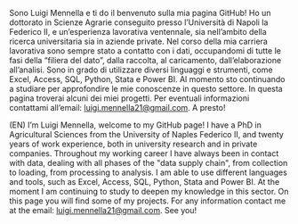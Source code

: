 Sono Luigi Mennella e ti do il benvenuto sulla mia pagina GitHub!
Ho un dottorato in Scienze Agrarie conseguito presso l’Università di Napoli la Federico II, e un’esperienza lavorativa ventennale, sia nell’ambito della ricerca universitaria sia in aziende private.
Nel corso della mia carriera lavorativa sono sempre stato a contatto con i dati, occupandomi di tutte le fasi della “filiera del dato”, dalla raccolta, al caricamento, dall’elaborazione all’analisi. 
Sono in grado di utilizzare diversi linguaggi e strumenti, come Excel, Access, SQL, Python, Stata e Power BI. Al momento sto continuando a studiare per approfondire le mie conoscenze in questo settore. 
In questa pagina troverai alcuni dei miei progetti.
Per eventuali informazioni contattami all’email: luigi.mennella21@gmail.com.
A presto!

(EN) 
I’m Luigi Mennella, welcome to my GitHub page!
I have a PhD in Agricultural Sciences from the University of Naples Federico II, and twenty years of work experience, both in university research and in private companies.
Throughout my working career I have always been in contact with data, dealing with all phases of the "data supply chain", from collection to loading, from processing to analysis.
I am able to use different languages and tools, such as Excel, Access, SQL, Python, Stata and Power BI. At the moment I am continuing to study to deepen my knowledge in this sector.
On this page you will find some of my projects.
For any information contact me at the email: luigi.mennella21@gmail.com.
See you!
